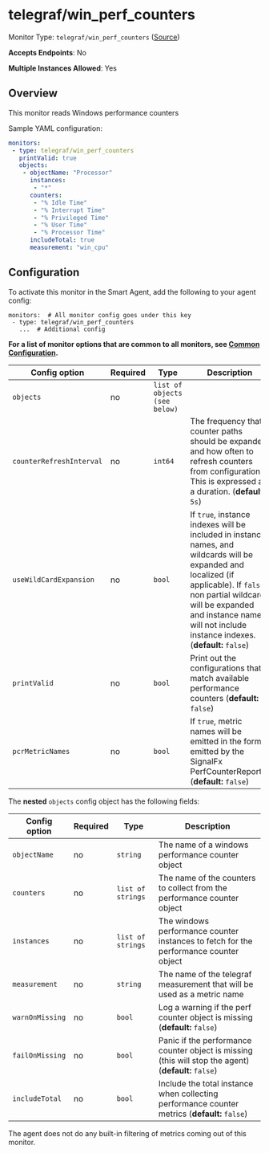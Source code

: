 
<!--- Generated by to-integrations-repo script in Smart Agent repo, DO NOT MODIFY HERE --->
<!--- GENERATED BY gomplate from scripts/docs/monitor-page.md.tmpl --->

# telegraf/win_perf_counters

Monitor Type: `telegraf/win_perf_counters` ([Source](https://github.com/signalfx/signalfx-agent/tree/master/internal/monitors/telegraf/monitors/winperfcounters))

**Accepts Endpoints**: No

**Multiple Instances Allowed**: Yes

## Overview

This monitor reads Windows performance
counters

Sample YAML configuration:

```yaml
monitors:
 - type: telegraf/win_perf_counters
   printValid: true
   objects:
    - objectName: "Processor"
      instances:
       - "*"
      counters:
       - "% Idle Time"
       - "% Interrupt Time"
       - "% Privileged Time"
       - "% User Time"
       - "% Processor Time"
      includeTotal: true
      measurement: "win_cpu"
```


## Configuration

To activate this monitor in the Smart Agent, add the following to your
agent config:

```
monitors:  # All monitor config goes under this key
 - type: telegraf/win_perf_counters
   ...  # Additional config
```

**For a list of monitor options that are common to all monitors, see [Common
Configuration](../monitor-config.html#common-configuration).**


| Config option | Required | Type | Description |
| --- | --- | --- | --- |
| `objects` | no | `list of objects (see below)` |  |
| `counterRefreshInterval` | no | `int64` | The frequency that counter paths should be expanded and how often to refresh counters from configuration. This is expressed as a duration. (**default:** `5s`) |
| `useWildCardExpansion` | no | `bool` | If `true`, instance indexes will be included in instance names, and wildcards will be expanded and localized (if applicable).  If `false`, non partial wildcards will be expanded and instance names will not include instance indexes. (**default:** `false`) |
| `printValid` | no | `bool` | Print out the configurations that match available performance counters (**default:** `false`) |
| `pcrMetricNames` | no | `bool` | If `true`, metric names will be emitted in the format emitted by the SignalFx PerfCounterReporter (**default:** `false`) |


The **nested** `objects` config object has the following fields:

| Config option | Required | Type | Description |
| --- | --- | --- | --- |
| `objectName` | no | `string` | The name of a windows performance counter object |
| `counters` | no | `list of strings` | The name of the counters to collect from the performance counter object |
| `instances` | no | `list of strings` | The windows performance counter instances to fetch for the performance counter object |
| `measurement` | no | `string` | The name of the telegraf measurement that will be used as a metric name |
| `warnOnMissing` | no | `bool` | Log a warning if the perf counter object is missing (**default:** `false`) |
| `failOnMissing` | no | `bool` | Panic if the performance counter object is missing (this will stop the agent) (**default:** `false`) |
| `includeTotal` | no | `bool` | Include the total instance when collecting performance counter metrics (**default:** `false`) |



The agent does not do any built-in filtering of metrics coming out of this
monitor.


